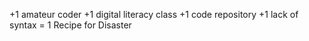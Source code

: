 +1 amateur coder
+1 digital literacy class
+1 code repository
+1 lack of syntax
= 1 Recipe for Disaster
